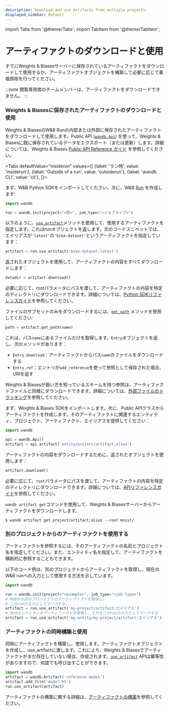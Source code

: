 ```yaml
---
description: Download and use Artifacts from multiple projects.
displayed_sidebar: default
---
```

import Tabs from '@theme/Tabs';
import TabItem from '@theme/TabItem';


# アーティファクトのダウンロードと使用

<head>
  <title>アーティファクトのダウンロードと使用</title>
</head>
すでにWeights & Biasesサーバーに保存されているアーティファクトをダウンロードして使用するか、アーティファクトオブジェクトを構築して必要に応じて重複排除を行ってください。

:::note
閲覧専用席のチームメンバーは、アーティファクトをダウンロードできません。
:::
### Weights & Biasesに保存されたアーティファクトのダウンロードと使用

Weights & BiasesのW&B Runの内部または外部に保存されたアーティファクトをダウンロードして使用します。Public API ([`wandb.Api`](https://docs.wandb.ai/ref/python/public-api/api)) を使って、Weights & Biasesに既に保存されているデータをエクスポート（または更新）します。詳細については、Weights & Biases [Public API Reference ガイド](https://docs.wandb.ai/ref/python/public-api) を参照してください。


<Tabs
  defaultValue="insiderun"
  values={[
    {label: 'ラン時', value: 'insiderun'},
    {label: 'Outside of a run', value: 'outsiderun'},
    {label: 'wandb CLI', value: 'cli'},
  ]}>
  <TabItem value="insiderun">

まず、W&B Python SDKをインポートしてください。次に、W&B [Run](https://docs.wandb.ai/ref/python/run) を作成します:

```python
import wandb

run = wandb.init(project="<例>", job_type="<ジョブタイプ>")
```

以下のように、[`use_artifact`](https://docs.wandb.ai/ref/python/run#use_artifact)メソッドを使用して、使用するアーティファクトを指定します。これはrunオブジェクトを返します。次のコードスニペットでは、エイリアスが`'latest'`の`'bike-dataset'`というアーティファクトを指定しています：

```python
artifact = run.use_artifact('bike-dataset:latest')
```

返されたオブジェクトを使用して、アーティファクトの内容をすべてダウンロードします：

```python
datadir = artifact.download()
```

必要に応じて、rootパラメータにパスを渡して、アーティファクトの内容を特定のディレクトリにダウンロードできます。詳細については、[Python SDKリファレンスガイド](https://docs.wandb.ai/ref/python/artifact#download)を参照してください。

ファイルのサブセットのみをダウンロードするには、[`get_path`](https://docs.wandb.ai/ref/python/artifact#get\_path) メソッドを使用してください:


```python
path = artifact.get_path(name)
```

これは、パス`name`にあるファイルだけを取得します。`Entry`オブジェクトを返し、次のメソッドがあります：

* `Entry.download`：アーティファクトからパス`name`のファイルをダウンロードする
* `Entry.ref`：エントリが`add_reference`を使って参照として保存された場合、URIを返す

Weights & Biasesが扱い方を知っているスキームを持つ参照は、アーティファクトファイルと同様にダウンロードできます。詳細については、[外部ファイルのトラッキング](https://docs.wandb.ai/guides/artifacts/track-external-files)を参照してください。

  </TabItem>
  <TabItem value="outsiderun">
  
  まず、Weights & Biases SDKをインポートします。次に、Public APIクラスからアーティファクトを作成します。そのアーティファクトに関連するエンティティ、プロジェクト、アーティファクト、エイリアスを提供してください：

  ```python
  import wandb

  api = wandb.Api()
  artifact = api.artifact('entity/project/artifact:alias')
  ```

  アーティファクトの内容をダウンロードするために、返されたオブジェクトを使用します：

  ```python
  artifact.download()
  ```

  必要に応じて、`root`パラメータにパスを渡して、アーティファクトの内容を特定のディレクトリにダウンロードできます。詳細については、[APIリファレンスガイド](https://docs.wandb.ai/ref/python/public-api/artifact#download)を参照してください。

  </TabItem>
  <TabItem value="cli">

`wandb artifact get`コマンドを使用して、Weights & Biasesサーバーからアーティファクトをダウンロードします。

```
$ wandb artifact get project/artifact:alias --root mnist/
```

  </TabItem>
</Tabs>

### 別のプロジェクトからのアーティファクトを使用する

アーティファクトを参照するには、そのアーティファクトの名前とプロジェクト名を指定してください。また、エンティティ名を指定して、アーティファクトを横断的に参照することもできます。

以下のコード例は、別のプロジェクトからアーティファクトを取得し、現在のW&B runへの入力として使用する方法を示しています。


```python
import wandb

run = wandb.init(project="<example>", job_type="<job-type>")
# W&Bから別のプロジェクトのアーティファクトを取得し、
# このrunの入力としてマークする。
artifact = run.use_artifact('my-project/artifact:エイリアス')
# 他のエンティティのアーティファクトを使用し、それをこのrunの入力としてマークする
artifact = run.use_artifact('my-entity/my-project/artifact:エイリアス')
```

### アーティファクトの同時構築と使用
同時にアーティファクトを構築し、使用します。アーティファクトオブジェクトを作成し、use\_artifactに渡します。これにより、Weights & Biasesでアーティファクトがまだ存在していない場合、作成されます。[`use_artifact`](https://docs.wandb.ai/ref/python/run#use\_artifact) APIは冪等性がありますので、何度でも呼び出すことができます。

```python
import wandb
artifact = wandb.Artifact('reference model')
artifact.add_file('model.h5')
run.use_artifact(artifact)
```
アーティファクトの構築に関する詳細は、[アーティファクトの構築](https://docs.wandb.ai/guides/artifacts/construct-an-artifact)を参照してください。